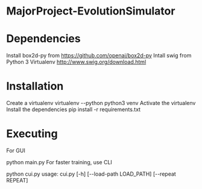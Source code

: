 # MajorProject-EvolutionSimulator

# Dependencies
Install box2d-py from https://github.com/openai/box2d-py
Intall swig from
Python 3
Virtualenv http://www.swig.org/download.html

# Installation
Create a virtualenv
virtualenv --python python3 venv
Activate the virtualenv
Install the dependencies
pip install -r requirements.txt

# Executing
For GUI

python main.py
For faster training, use CLI

python cui.py
usage: cui.py [-h] [--load-path LOAD_PATH] [--repeat REPEAT]
